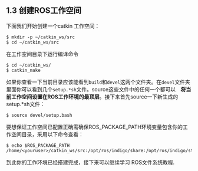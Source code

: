 ## 1.3 创建ROS工作空间

下面我们开始创建一个catkin 工作空间：

```
$ mkdir -p ~/catkin_ws/src
$ cd ~/catkin_ws/src
```

在工作空间目录下运行编译命令


```
$ cd ~/catkin_ws/
$ catkin_make
```
如果你查看一下当前目录应该能看到`build`和`devel`这两个文件夹。在`devel`文件夹里面你可以看到几个`setup.*sh`文件。source这些文件中的任何一个都可以　**将当前工作空间设置在ROS工作环境的最顶层**。接下来首先source一下新生成的setup.*sh文件：

```
$ source devel/setup.bash
```
要想保证工作空间已配置正确需确保ROS_PACKAGE_PATH环境变量包含你的工作空间目录，采用以下命令查看：

```
$ echo $ROS_PACKAGE_PATH
/home/<youruser>/catkin_ws/src:/opt/ros/indigo/share:/opt/ros/indigo/stacks
```
到此你的工作环境已经搭建完成，接下来可以继续学习 ROS文件系统教程.